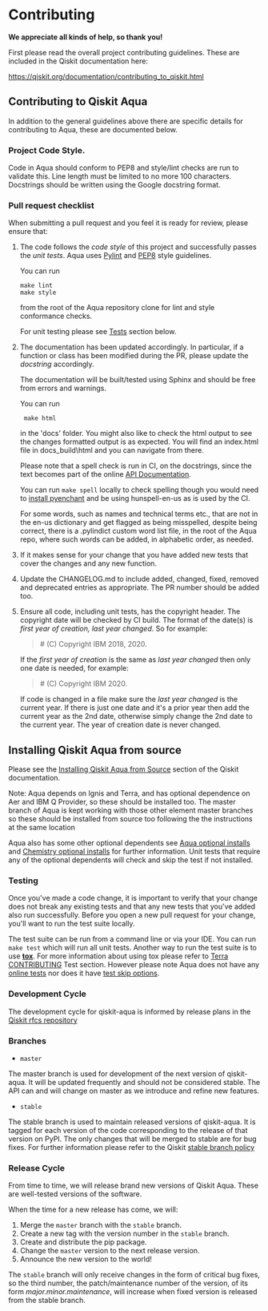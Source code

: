 # Contributing

**We appreciate all kinds of help, so thank you!**

First please read the overall project contributing guidelines. These are
included in the Qiskit documentation here:

https://qiskit.org/documentation/contributing_to_qiskit.html

## Contributing to Qiskit Aqua

In addition to the general guidelines above there are specific details for
contributing to Aqua, these are documented below.

### Project Code Style.

Code in Aqua should conform to PEP8 and style/lint checks are run to validate
this.  Line length must be limited to no more 100 characters. Docstrings
should be written using the Google docstring format.

### Pull request checklist

When submitting a pull request and you feel it is ready for review,
please ensure that:

1. The code follows the _code style_ of this project and successfully
   passes the _unit tests_. Aqua uses [Pylint](https://www.pylint.org) and
   [PEP8](https://www.python.org/dev/peps/pep-0008) style guidelines.
   
   You can run
   ```shell script
   make lint
   make style 
   ```
   from the root of the Aqua repository clone for lint and style conformance checks.
   
   For unit testing please see [Tests](#testing) section below.
   
2. The documentation has been updated accordingly. In particular, if a
   function or class has been modified during the PR, please update the
   *docstring* accordingly.
   
   The documentation will be built/tested using Sphinx and should be free
   from errors and warnings.
   
   You can run
   ```shell script
    make html
   ```
   in the 'docs' folder. You might also like to check the html output
   to see the changes formatted output is as expected. You will find an index.html
   file in docs\_build\html and you can navigate from there.
   
   Please note that a spell check is run in CI, on the docstrings, since the text
   becomes part of the online [API Documentation](https://qiskit.org/documentation/).
   
   You can run `make spell` locally to check spelling though you would need to
   [install pyenchant](https://pyenchant.github.io/pyenchant/install.html) and be using
   hunspell-en-us as is used by the CI. 
   
   For some words, such as names and technical terms etc., that are not in the en-us dictionary
   and get flagged as being misspelled, despite being correct,
   there is a .pylindict custom word list file, in the root of the Aqua repo, where such
   words can be added, in alphabetic order, as needed.
   
3. If it makes sense for your change that you have added new tests that
   cover the changes and any new function.
   
4. Update the CHANGELOG.md to include added, changed, fixed, removed and
   deprecated entries as appropriate. The PR number should be added too. 

5. Ensure all code, including unit tests, has the copyright header. The copyright
   date will be checked by CI build. The format of the date(s) is _first year of creation,
   last year changed_. So for example:
   
   > \# (C) Copyright IBM 2018, 2020.

   If the _first year of creation_ is the same as _last year changed_ then only
   one date is needed, for example:

   > \# (C) Copyright IBM 2020.
                                                                                                                                                                                                 
   If code is changed in a file make sure the _last year changed_ is the current year.
   If there is just one date and it's a prior year then add the current year as the 2nd date, 
   otherwise simply change the 2nd date to the current year. The year of creation date is
   never changed.
 
## Installing Qiskit Aqua from source

Please see the [Installing Qiskit Aqua from
Source](https://qiskit.org/documentation/contributing_to_qiskit.html#installing-aqua-from-source)
section of the Qiskit documentation.

Note: Aqua depends on Ignis and Terra, and has optional dependence on Aer and IBM Q Provider, so
these should be installed too. The master branch of Aqua is kept working with those other element
master branches so these should be installed from source too following the the instructions at 
the same location

Aqua also has some other optional dependents see 
[Aqua optional installs](https://github.com/Qiskit/qiskit-aqua#optional-installs) and
[Chemistry optional installs](https://github.com/Qiskit/qiskit-aqua#optional-installs-1) for
further information. Unit tests that require any of the optional dependents will check
and skip the test if not installed.

### Testing

Once you've made a code change, it is important to verify that your change
does not break any existing tests and that any new tests that you've added
also run successfully. Before you open a new pull request for your change,
you'll want to run the test suite locally.

The test suite can be run from a command line or via your IDE. You can run `make test` which will
run all unit tests. Another way to run the test suite is to use
[**tox**](https://tox.readthedocs.io/en/latest/#). For more information about using tox please
refer to
[Terra CONTRIBUTING](https://github.com/Qiskit/qiskit-terra/blob/master/CONTRIBUTING.md#test)
Test section. However please note Aqua does not have any
[online tests](https://github.com/Qiskit/qiskit-terra/blob/master/CONTRIBUTING.md#online-tests)
nor does it have
[test skip
 options](https://github.com/Qiskit/qiskit-terra/blob/master/CONTRIBUTING.md#test-skip-options).    

### Development Cycle

The development cycle for qiskit-aqua is informed by release plans in the 
[Qiskit rfcs repository](https://github.com/Qiskit/rfcs)
 
### Branches

* `master`

The master branch is used for development of the next version of qiskit-aqua.
It will be updated frequently and should not be considered stable. The API
can and will change on master as we introduce and refine new features.

* `stable`

The stable branch is used to maintain released versions of qiskit-aqua.
It is tagged for each version of the code corresponding to the release of
that version on PyPI. The only changes that will be merged to stable
are for bug fixes. For further information please refer to the Qiskit
[stable branch
 policy](https://qiskit.org/documentation/contributing_to_qiskit.html#stable-branch-policy)

### Release Cycle

From time to time, we will release brand new versions of Qiskit Aqua.
These are well-tested versions of the software.

When the time for a new release has come, we will:

1.  Merge the `master` branch with the `stable` branch.
2.  Create a new tag with the version number in the `stable` branch.
3.  Create and distribute the pip package.
4.  Change the `master` version to the next release version.
5.  Announce the new version to the world!

The `stable` branch will only receive changes in the form of critical bug
fixes, so the third number, the patch/maintenance number of the version,
of its form _major.minor.maintenance_, will increase when fixed version is
released from the stable branch.

